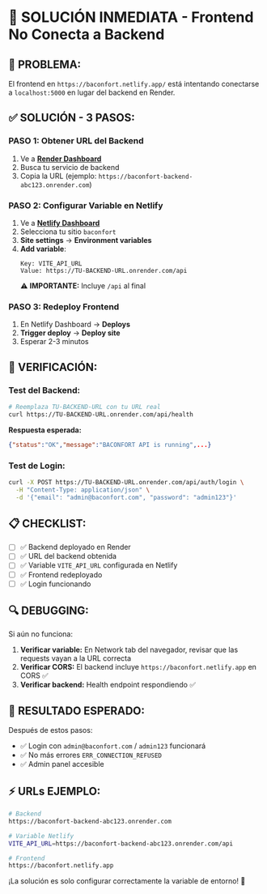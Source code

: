 # 🚨 SOLUCIÓN INMEDIATA - Frontend No Conecta a Backend

## 🎯 **PROBLEMA:**
El frontend en `https://baconfort.netlify.app/` está intentando conectarse a `localhost:5000` en lugar del backend en Render.

## ✅ **SOLUCIÓN - 3 PASOS:**

### **PASO 1: Obtener URL del Backend**
1. Ve a **[Render Dashboard](https://dashboard.render.com)**
2. Busca tu servicio de backend 
3. Copia la URL (ejemplo: `https://baconfort-backend-abc123.onrender.com`)

### **PASO 2: Configurar Variable en Netlify**
1. Ve a **[Netlify Dashboard](https://app.netlify.com)**
2. Selecciona tu sitio `baconfort`
3. **Site settings** → **Environment variables**
4. **Add variable**:
   ```
   Key: VITE_API_URL
   Value: https://TU-BACKEND-URL.onrender.com/api
   ```
   ⚠️ **IMPORTANTE:** Incluye `/api` al final

### **PASO 3: Redeploy Frontend**
1. En Netlify Dashboard → **Deploys**
2. **Trigger deploy** → **Deploy site**
3. Esperar 2-3 minutos

## 🧪 **VERIFICACIÓN:**

### **Test del Backend:**
```bash
# Reemplaza TU-BACKEND-URL con tu URL real
curl https://TU-BACKEND-URL.onrender.com/api/health
```
**Respuesta esperada:**
```json
{"status":"OK","message":"BACONFORT API is running",...}
```

### **Test de Login:**
```bash
curl -X POST https://TU-BACKEND-URL.onrender.com/api/auth/login \
  -H "Content-Type: application/json" \
  -d '{"email": "admin@baconfort.com", "password": "admin123"}'
```

## 📋 **CHECKLIST:**

- [ ] ✅ Backend deployado en Render
- [ ] ✅ URL del backend obtenida  
- [ ] ✅ Variable `VITE_API_URL` configurada en Netlify
- [ ] ✅ Frontend redeployado
- [ ] ✅ Login funcionando

## 🔍 **DEBUGGING:**

Si aún no funciona:

1. **Verificar variable:** En Network tab del navegador, revisar que las requests vayan a la URL correcta
2. **Verificar CORS:** El backend incluye `https://baconfort.netlify.app` en CORS ✅
3. **Verificar backend:** Health endpoint respondiendo ✅

## 🎉 **RESULTADO ESPERADO:**

Después de estos pasos:
- ✅ Login con `admin@baconfort.com` / `admin123` funcionará
- ✅ No más errores `ERR_CONNECTION_REFUSED`
- ✅ Admin panel accesible

## ⚡ **URLs EJEMPLO:**

```bash
# Backend
https://baconfort-backend-abc123.onrender.com

# Variable Netlify
VITE_API_URL=https://baconfort-backend-abc123.onrender.com/api

# Frontend
https://baconfort.netlify.app
```

¡La solución es solo configurar correctamente la variable de entorno! 🚀
